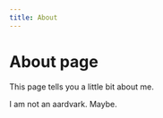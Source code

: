 ```yaml
---
title: About
---
```

# About page

This page tells you a little bit about me.

I am not an aardvark. Maybe.
